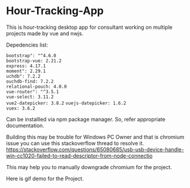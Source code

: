 # Hour-Tracking-App
This is hour-tracking desktop app for consultant working on multiple projects made by vue and nwjs.

Depedencies list:

  `bootstrap": "^4.6.0`  
    `bootstrap-vue: 2.21.2`  
    `express: 4.17.1`  
    `moment": 2.29.1`  
    `uchdb": 7.2.2`  
    `ouchdb-find: 7.2.2`  
    `relational-pouch: 4.0.0`  
    `vue-router": "^3.5.1`    
    `vue-select: 3.11.2`  
    `vue2-datepicker: 3.8.2`
    `vuejs-datepicker: 1.6.2`  
    `vuex: 3.6.2`  

Can be installled via npm package manager. So, refer appropriate documentation.
 
 Building this may be trouble for Windows PC Owner and that is chromium issue you can use this stackoverflow thread to resolve it.
 https://stackoverflow.com/questions/65080685/usb-usb-device-handle-win-cc1020-failed-to-read-descriptor-from-node-connectio
 
 This may help you to manually downgrade chromium for the project.
 
 
Here is gif demo for the Project.
